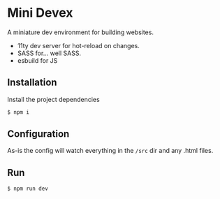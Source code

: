 # Mini Devex

A miniature dev environment for building websites.

- 11ty dev server for hot-reload on changes.
- SASS for... well SASS.
- esbuild for JS

## Installation

Install the project dependencies

```bash
$ npm i
```

## Configuration

As-is the config will watch everything in the `/src` dir and any .html files.

## Run

```bash
$ npm run dev
```
